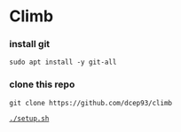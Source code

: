 # Climb

### install git
`sudo apt install -y git-all`

### clone this repo
`git clone https://github.com/dcep93/climb`

[`./setup.sh`](setup.sh)
